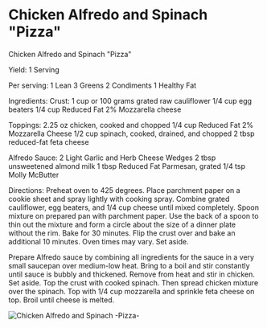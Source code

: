 # Chicken Alfredo and Spinach "Pizza"

Chicken Alfredo and Spinach "Pizza"

Yield:
1 Serving

Per serving:
1 Lean
3 Greens
2 Condiments
1 Healthy Fat

Ingredients:
Crust:
1 cup or 100 grams grated raw cauliflower
1/4 cup egg beaters
1/4 cup Reduced Fat 2% Mozzarella cheese

Toppings:
2.25 oz chicken, cooked and chopped
1/4 cup Reduced Fat 2% Mozzarella Cheese
1/2 cup spinach, cooked, drained, and chopped
2 tbsp reduced-fat feta cheese

Alfredo Sauce:
2 Light Garlic and Herb Cheese Wedges
2 tbsp unsweetened almond milk
1 tbsp Reduced Fat Parmesan, grated
1/4 tsp Molly McButter

Directions:
Preheat oven to 425 degrees. Place parchment paper on a cookie sheet and spray lightly with cooking spray. Combine grated cauliflower, egg beaters, and 1/4 cup cheese until mixed completely. Spoon mixture on prepared pan with parchment paper. Use the back of a spoon to thin out the mixture and form a circle about the size of a dinner plate without the rim. Bake for 30 minutes. Flip the crust over and bake an additional 10 minutes. Oven times may vary. Set aside.

Prepare Alfredo sauce by combining all ingredients for the sauce in a very small saucepan over medium-low heat. Bring to a boil and stir constantly until sauce is bubbly and thickened. Remove from heat and stir in chicken. Set aside. Top the crust with cooked spinach. Then spread chicken mixture over the spinach. Top with 1/4 cup mozzarella and sprinkle feta cheese on top. Broil until cheese is melted.

![Chicken Alfredo and Spinach -Pizza-](/images/Chicken%20Alfredo%20and%20Spinach%20-Pizza-.png)

